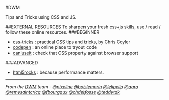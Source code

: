 #DWM

Tips and Tricks  using CSS and JS.

##EXTERNAL RESOURCES
To sharpen your fresh css+js skills, use / read / follow these online resources.
###BEGINNER
- [css-tricks](http://css-tricks.com/)  : practical CSS tips and tricks, by Chris Coyler
- [codepen](http://codepen.io/) : an online place to tryout code
- [caniuseit](http://caniuse.com/) : check that CSS property against browser support

###ADVANCED

- [html5rocks](http://updates.html5rocks.com/2014/01/Chrome-Dev-Summit-Performance-Summary) : because performance matters.


-------------

_From the [DWM](http://dwm.re) team - [@pixeline](https://twitter.com/pixeline) [@boblemarin](https://twitter.com/boblemarin) [@lelipelip](https://twitter.com/lelipelip) [@aqro](https://twitter.com/aqro) [@remysaintcricq](https://twitter.com/remysaintcricq) [@fbourgaux](https://twitter.com/fbourgaux) [@chdelfosse](https://twitter.com/chdelfosse) [@teddytdk](https://twitter.com/teddytdk)_
